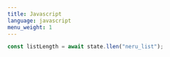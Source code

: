 ```yaml
---
title: Javascript
language: javascript
menu_weight: 1
---
```


```javascript
const listLength = await state.llen("neru_list");
```